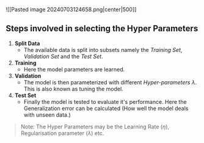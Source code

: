   
![[Pasted image 20240703124658.png|center|500]]
## Steps involved in selecting the Hyper Parameters
1. **Split Data** 
	- The available data is split into subsets namely the *Training Set*, *Validation Set* and the *Test Set*. 
2. **Training**
	- Here the model parameters are learned. 
3. **Validation**
	- The model is then parameterized with different *Hyper-parameters $\lambda$*. This is also known as tuning the model. 
1. **Test Set**
	- Finally the model is tested to evaluate it's performance. Here the Generalization error can be calculated (How well the model deals with unseen data.)

> Note: The Hyper Parameters may be the Learning Rate $(\eta)$, Regularisation parameter $(\lambda)$ etc. 


